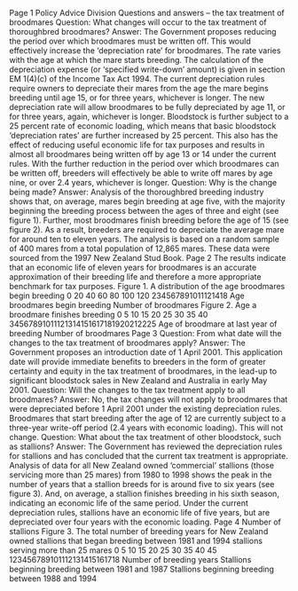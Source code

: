 Page 1 Policy Advice Division Questions and answers – the tax treatment of broodmares Question: What changes will occur to the tax treatment of thoroughbred broodmares? Answer: The Government proposes reducing the period over which broodmares must be written off. This would effectively increase the ‘depreciation rate’ for broodmares. The rate varies with the age at which the mare starts breeding. The calculation of the depreciation expense (or ‘specified write-down’ amount) is given in section EM 1(4)(c) of the Income Tax Act 1994. The current depreciation rules require owners to depreciate their mares from the age the mare begins breeding until age 15, or for three years, whichever is longer. The new depreciation rate will allow broodmares to be fully depreciated by age 11, or for three years, again, whichever is longer. Bloodstock is further subject to a 25 percent rate of economic loading, which means that basic bloodstock ‘depreciation rates’ are further increased by 25 percent. This also has the effect of reducing useful economic life for tax purposes and results in almost all broodmares being written off by age 13 or 14 under the current rules. With the further reduction in the period over which broodmares can be written off, breeders will effectively be able to write off mares by age nine, or over 2.4 years, whichever is longer. Question: Why is the change being made? Answer: Analysis of the thoroughbred breeding industry shows that, on average, mares begin breeding at age five, with the majority beginning the breeding process between the ages of three and eight (see figure 1). Further, most broodmares finish breeding before the age of 15 (see figure 2). As a result, breeders are required to depreciate the average mare for around ten to eleven years. The analysis is based on a random sample of 400 mares from a total population of 12,865 mares. These data were sourced from the 1997 New Zealand Stud Book. Page 2 The results indicate that an economic life of eleven years for broodmares is an accurate approximation of their breeding life and therefore a more appropriate benchmark for tax purposes. Figure 1. A distribution of the age broodmares begin breeding 0 20 40 60 80 100 120 234567891011121418 Age broodmares begin breeding Number of broodmares Figure 2. Age a broodmare finishes breeding 0 5 10 15 20 25 30 35 40 34567891011121314151617181920212225 Age of broodmare at last year of breeding Number of broodmares Page 3 Question: From what date will the changes to the tax treatment of broodmares apply? Answer: The Government proposes an introduction date of 1 April 2001. This application date will provide immediate benefits to breeders in the form of greater certainty and equity in the tax treatment of broodmares, in the lead-up to significant bloodstock sales in New Zealand and Australia in early May 2001. Question: Will the changes to the tax treatment apply to all broodmares? Answer: No, the tax changes will not apply to broodmares that were depreciated before 1 April 2001 under the existing depreciation rules. Broodmares that start breeding after the age of 12 are currently subject to a three-year write-off period (2.4 years with economic loading). This will not change. Question: What about the tax treatment of other bloodstock, such as stallions? Answer: The Government has reviewed the depreciation rules for stallions and has concluded that the current tax treatment is appropriate. Analysis of data for all New Zealand owned ‘commercial’ stallions (those servicing more than 25 mares) from 1980 to 1998 shows the peak in the number of years that a stallion breeds for is around five to six years (see figure 3). And, on average, a stallion finishes breeding in his sixth season, indicating an economic life of the same period. Under the current depreciation rules, stallions have an economic life of five years, but are depreciated over four years with the economic loading. Page 4 Number of stallions Figure 3. The total number of breeding years for New Zealand owned stallions that began breeding between 1981 and 1994 stallions serving more than 25 mares 0 5 10 15 20 25 30 35 40 45 123456789101112131415161718 Number of breeding years Stallions beginning breeding between 1981 and 1987 Stallions beginning breeding between 1988 and 1994